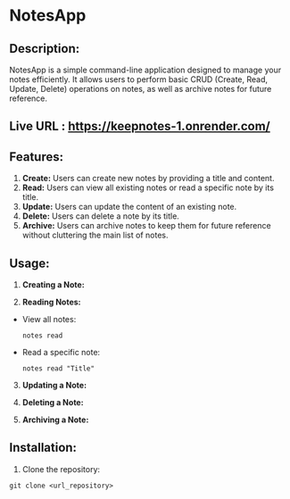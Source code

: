 # NotesApp

## Description:
NotesApp is a simple command-line application designed to manage your notes efficiently. It allows users to perform basic CRUD (Create, Read, Update, Delete) operations on notes, as well as archive notes for future reference.


## Live URL : https://keepnotes-1.onrender.com/
## Features:
1. **Create:** Users can create new notes by providing a title and content.
2. **Read:** Users can view all existing notes or read a specific note by its title.
3. **Update:** Users can update the content of an existing note.
4. **Delete:** Users can delete a note by its title.
5. **Archive:** Users can archive notes to keep them for future reference without cluttering the main list of notes.

## Usage:
1. **Creating a Note:**

2. **Reading Notes:**
- View all notes:
  ```
  notes read
  ```
- Read a specific note:
  ```
  notes read "Title"
  ```

3. **Updating a Note:**

4. **Deleting a Note:**

5. **Archiving a Note:**

## Installation:
1. Clone the repository:
```
git clone <url_repository>
```
